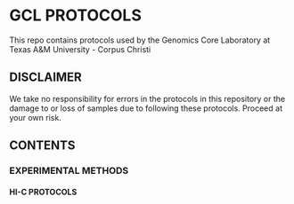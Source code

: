 # GCL PROTOCOLS

This repo contains protocols used by the Genomics Core Laboratory at Texas A&M University - Corpus Christi

## DISCLAIMER
We take no responsibility for errors in the protocols in this repository or the damage to or loss of samples due to following these protocols.  Proceed at your own risk.

## CONTENTS 

### EXPERIMENTAL METHODS 
#### HI-C PROTOCOLS 

